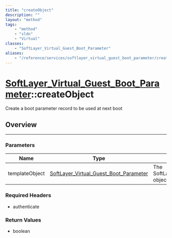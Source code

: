 ```yaml
---
title: "createObject"
description: ""
layout: "method"
tags:
    - "method"
    - "sldn"
    - "Virtual"
classes:
    - "SoftLayer_Virtual_Guest_Boot_Parameter"
aliases:
    - "/reference/services/softlayer_virtual_guest_boot_parameter/createObject"
---
```

# [SoftLayer_Virtual_Guest_Boot_Parameter](/reference/services/SoftLayer_Virtual_Guest_Boot_Parameter)::createObject


Create a boot parameter record to be used at next boot


## Overview 


-----

### Parameters 
|Name | Type | Description |
| --- | --- | --- |
|templateObject| <a href='/reference/datatypes/SoftLayer_Virtual_Guest_Boot_Parameter'>SoftLayer_Virtual_Guest_Boot_Parameter </a>| The SoftLayer_Virtual_Guest_Boot_Parameter object that you wish to create.|


### Required Headers
* authenticate


### Return Values
* boolean




